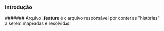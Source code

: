 ### Introdução

####### Arquivo **.feature** é o arquivo responsável por conter as "histórias" a serem mapeadas e resolvidas.
